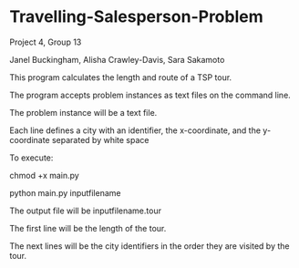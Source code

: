 # Travelling-Salesperson-Problem
Project 4, Group 13

Janel Buckingham, Alisha Crawley-Davis, Sara Sakamoto

This program calculates the length and route of a TSP tour.

The program accepts problem instances as text files on the command line.

The problem instance will be a text file.

Each line defines a city with an identifier, the x-coordinate, and the y-coordinate separated by white space

To execute:

chmod +x main.py

python main.py inputfilename

The output file will be inputfilename.tour

The first line will be the length of the tour.

The next lines will be the city identifiers in the order they are visited by the tour.

